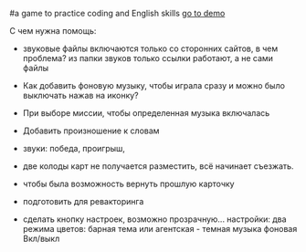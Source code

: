 <!-- Чем больше я записываю, тем больше я запоминаю  -->
<!-- The more I write the more I remember -->
<!-- поэтому у меня в коде много комментариев -->
#a game to practice coding and English skills
[go to demo](https://vismyfriend.github.io/S.P.E.C.I.A.L./)


С чем нужна помощь:
- звуковые файлы включаются только со сторонних сайтов, в чем проблема? из папки звуков только ссылки работают, а не сами файлы
- Как добавить фоновую музыку, чтобы играла сразу и можно было выключать нажав на иконку?
- При выборе миссии, чтобы определенная музыка включалась
- Добавить произношение к словам
- звуки: победа, проигрыш, 
- две колоды карт не получается разместить, всё начинает съезжать.
- чтобы была возможность вернуть прошлую карточку

- подготовить для ревакторинга
- сделать кнопку настроек, возможно прозрачную...
    настройки: 
    два режима цветов: барная тема или агентская - темная
    музыка фоновая Вкл/выкл
